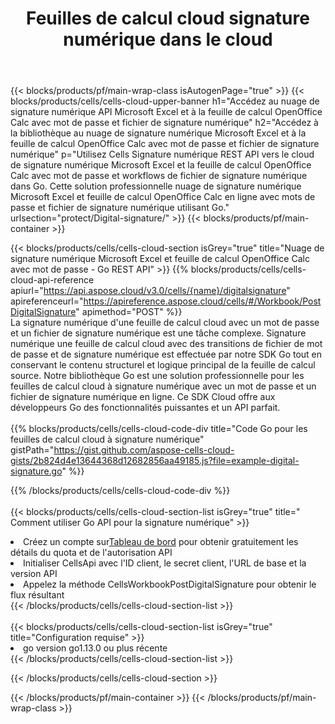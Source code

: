 ﻿---
title:  Feuilles de calcul cloud signature numérique dans le cloud
description:  API Cloud et SDK pour Microsoft Excel et signature numérique OpenOffice Calc. Signature numérique des feuilles de calcul par le Cells Cloud API. SDK prend en charge les types de langages de développement. Ils incluent Android, C#, Go, Java, NodeJS, Perl, PHP, Python, Ruby et Swift.
url: /fr/go/protect/digital-signature/
---
{{< blocks/products/pf/main-wrap-class isAutogenPage="true" >}}
{{< blocks/products/cells/cells-cloud-upper-banner h1="Accédez au nuage de signature numérique API Microsoft Excel et à la feuille de calcul OpenOffice Calc avec mot de passe et fichier de signature numérique" h2="Accédez à la bibliothèque au nuage de signature numérique Microsoft Excel et à la feuille de calcul OpenOffice Calc avec mot de passe et fichier de signature numérique" p="Utilisez Cells Signature numérique REST API vers le cloud de signature numérique Microsoft Excel et la feuille de calcul OpenOffice Calc avec mot de passe et workflows de fichier de signature numérique dans Go. Cette solution professionnelle nuage de signature numérique Microsoft Excel et feuille de calcul OpenOffice Calc en ligne avec mots de passe et fichier de signature numérique utilisant Go." urlsection="protect/Digital-signature/" >}}
{{< blocks/products/pf/main-container >}}

{{< blocks/products/cells/cells-cloud-section isGrey="true" title="Nuage de signature numérique Microsoft Excel et feuille de calcul OpenOffice Calc avec mot de passe - Go REST API" >}}
{{% blocks/products/cells/cells-cloud-api-reference apiurl="https://api.aspose.cloud/v3.0/cells/{name}/digitalsignature" apireferenceurl="https://apireference.aspose.cloud/cells/#/Workbook/PostDigitalSignature" apimethod="POST" %}}
<br/>
La signature numérique d'une feuille de calcul cloud avec un mot de passe et un fichier de signature numérique est une tâche complexe. Signature numérique une feuille de calcul cloud avec des transitions de fichier de mot de passe et de signature numérique est effectuée par notre SDK Go tout en conservant le contenu structurel et logique principal de la feuille de calcul source. Notre bibliothèque Go est une solution professionnelle pour les feuilles de calcul cloud à signature numérique avec un mot de passe et un fichier de signature numérique en ligne. Ce SDK Cloud offre aux développeurs Go des fonctionnalités puissantes et un API parfait.
<br/>
<br/>
{{% blocks/products/cells/cells-cloud-code-div title="Code Go pour les feuilles de calcul cloud à signature numérique" gistPath="https://gist.github.com/aspose-cells-cloud-gists/2b824d4e13644368d12682856aa49185.js?file=example-digital-signature.go" %}}
  
{{% /blocks/products/cells/cells-cloud-code-div %}}
<br/>
<br/>
{{< blocks/products/cells/cells-cloud-section-list isGrey="true" title=" Comment utiliser Go API pour la signature numérique" >}}
<li> Créez un compte sur<a href="https://dashboard.aspose.cloud/">Tableau de bord</a> pour obtenir gratuitement les détails du quota et de l'autorisation API</li>
<li>Initialiser CellsApi avec l'ID client, le secret client, l'URL de base et la version API</li>
<li>Appelez la méthode CellsWorkbookPostDigitalSignature pour obtenir le flux résultant</li>
{{< /blocks/products/cells/cells-cloud-section-list >}}
<br/>
<br/>
{{< blocks/products/cells/cells-cloud-section-list isGrey="true" title="Configuration requise" >}}
<li>go version go1.13.0 ou plus récente</li>
{{< /blocks/products/cells/cells-cloud-section-list >}}

{{< /blocks/products/cells/cells-cloud-section >}}

{{< /blocks/products/pf/main-container >}}
{{< /blocks/products/pf/main-wrap-class >}}
